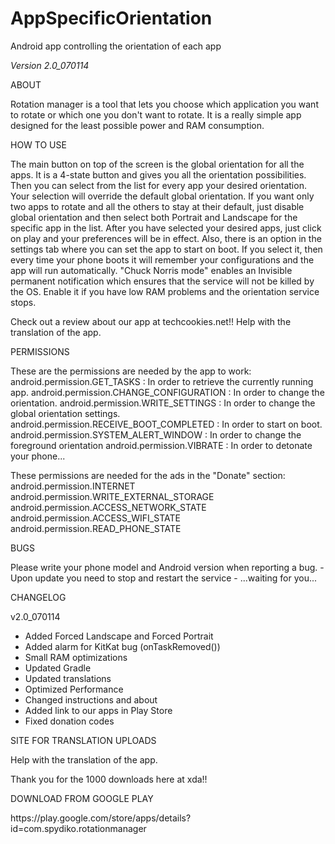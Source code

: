 AppSpecificOrientation
======================
<dl>
<dt>Android app controlling the orientation of each app</dt>
</dl>

*Version 2.0_070114*
<dl>
<dt>ABOUT</dt>
</dl>
Rotation manager is a tool that lets you choose which application you want to rotate or which one you don't want to rotate. It is a really simple app designed for the least possible power and RAM consumption.

<dl>
<dt>HOW TO USE</dt>
</dl>
The main button on top of the screen is the global orientation for all the apps. It is a 4-state button and gives you all the orientation possibilities. Then you can select from the list for every app your desired orientation.
Your selection will override the default global orientation. If you want only two apps to rotate and all the others to stay at their default, just disable global orientation and then select both Portrait and Landscape for the specific app in the list.
After you have selected your desired apps, just click on play and your preferences will be in effect.
Also, there is an option in the settings tab where you can set the app to start on boot. If you select it, then every time your phone boots it will remember your configurations and the app will run automatically.
"Chuck Norris mode" enables an Invisible permanent notification which ensures that the service will not be killed by the OS. Enable it if you have low RAM problems and the orientation service stops.

Check out a review about our app at techcookies.net!!
Help with the translation of the app.


<dl>
<dt>PERMISSIONS</dt>
</dl>
These are the permissions are needed by the app to work:
android.permission.GET_TASKS : In order to retrieve the currently running app.
android.permission.CHANGE_CONFIGURATION : In order to change the orientation.
android.permission.WRITE_SETTINGS : In order to change the global orientation settings.
android.permission.RECEIVE_BOOT_COMPLETED : In order to start on boot.
android.permission.SYSTEM_ALERT_WINDOW : In order to change the foreground orientation
android.permission.VIBRATE : In order to detonate your phone...

These permissions are needed for the ads in the "Donate" section:
android.permission.INTERNET
android.permission.WRITE_EXTERNAL_STORAGE
android.permission.ACCESS_NETWORK_STATE
android.permission.ACCESS_WIFI_STATE
android.permission.READ_PHONE_STATE

<dl>
<dt>BUGS</dt>
</dl>
Please write your phone model and Android version when reporting a bug.
- Upon update you need to stop and restart the service
- ...waiting for you...

<dl>
<dt>CHANGELOG</dt>
</dl>

v2.0_070114
+ Added Forced Landscape and Forced Portrait
+ Added alarm for KitKat bug (onTaskRemoved())
+ Small RAM optimizations
+ Updated Gradle
+ Updated translations
+ Optimized Performance
+ Changed instructions and about
+ Added link to our apps in Play Store
+ Fixed donation codes


<dl>
<dt>SITE FOR TRANSLATION UPLOADS</dt>
</dl>
Help with the translation of the app.

Thank you for the 1000 downloads here at xda!!

<dl>
<dt>DOWNLOAD FROM GOOGLE PLAY</dt>
</dl>
https://play.google.com/store/apps/details?id=com.spydiko.rotationmanager
